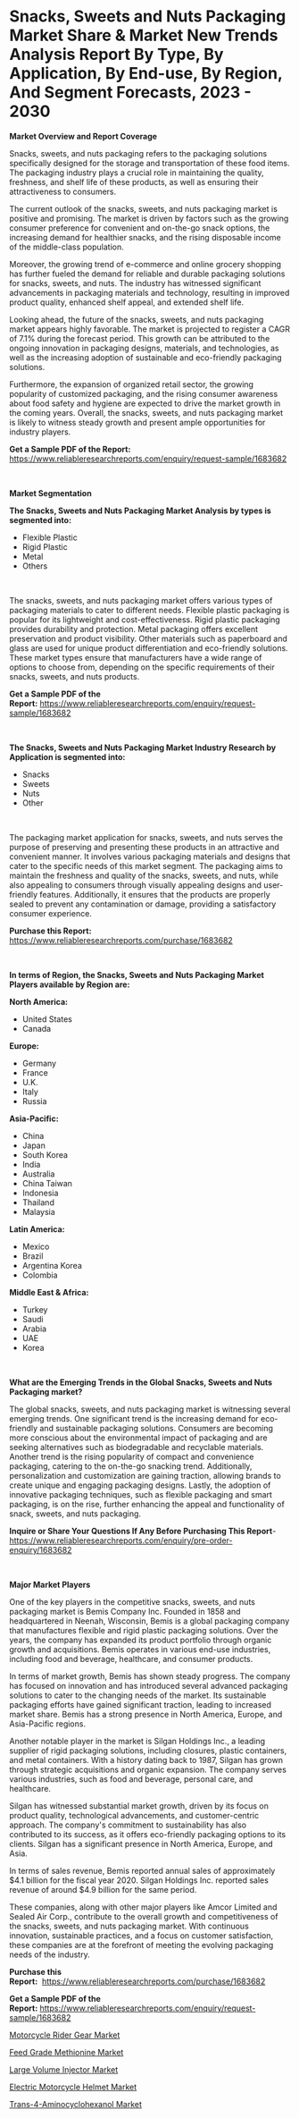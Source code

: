 <p><h1>Snacks, Sweets and Nuts Packaging Market Share & Market New Trends Analysis Report By Type, By Application, By End-use, By Region, And Segment Forecasts, 2023 - 2030</h1></p><p><strong>Market Overview and Report Coverage</strong></p>
<p><p>Snacks, sweets, and nuts packaging refers to the packaging solutions specifically designed for the storage and transportation of these food items. The packaging industry plays a crucial role in maintaining the quality, freshness, and shelf life of these products, as well as ensuring their attractiveness to consumers.</p><p>The current outlook of the snacks, sweets, and nuts packaging market is positive and promising. The market is driven by factors such as the growing consumer preference for convenient and on-the-go snack options, the increasing demand for healthier snacks, and the rising disposable income of the middle-class population.</p><p>Moreover, the growing trend of e-commerce and online grocery shopping has further fueled the demand for reliable and durable packaging solutions for snacks, sweets, and nuts. The industry has witnessed significant advancements in packaging materials and technology, resulting in improved product quality, enhanced shelf appeal, and extended shelf life.</p><p>Looking ahead, the future of the snacks, sweets, and nuts packaging market appears highly favorable. The market is projected to register a CAGR of 7.1% during the forecast period. This growth can be attributed to the ongoing innovation in packaging designs, materials, and technologies, as well as the increasing adoption of sustainable and eco-friendly packaging solutions.</p><p>Furthermore, the expansion of organized retail sector, the growing popularity of customized packaging, and the rising consumer awareness about food safety and hygiene are expected to drive the market growth in the coming years. Overall, the snacks, sweets, and nuts packaging market is likely to witness steady growth and present ample opportunities for industry players.</p></p>
<p><strong>Get a Sample PDF of the Report:</strong> <a href="https://www.reliableresearchreports.com/enquiry/request-sample/1683682">https://www.reliableresearchreports.com/enquiry/request-sample/1683682</a></p>
<p>&nbsp;</p>
<p><strong>Market Segmentation</strong></p>
<p><strong>The Snacks, Sweets and Nuts Packaging Market Analysis by types is segmented into:</strong></p>
<p><ul><li>Flexible Plastic</li><li>Rigid Plastic</li><li>Metal</li><li>Others</li></ul></p>
<p>&nbsp;</p>
<p><p>The snacks, sweets, and nuts packaging market offers various types of packaging materials to cater to different needs. Flexible plastic packaging is popular for its lightweight and cost-effectiveness. Rigid plastic packaging provides durability and protection. Metal packaging offers excellent preservation and product visibility. Other materials such as paperboard and glass are used for unique product differentiation and eco-friendly solutions. These market types ensure that manufacturers have a wide range of options to choose from, depending on the specific requirements of their snacks, sweets, and nuts products.</p></p>
<p><strong>Get a Sample PDF of the Report:</strong>&nbsp;<a href="https://www.reliableresearchreports.com/enquiry/request-sample/1683682">https://www.reliableresearchreports.com/enquiry/request-sample/1683682</a></p>
<p>&nbsp;</p>
<p><strong>The Snacks, Sweets and Nuts Packaging Market Industry Research by Application is segmented into:</strong></p>
<p><ul><li>Snacks</li><li>Sweets</li><li>Nuts</li><li>Other</li></ul></p>
<p>&nbsp;</p>
<p><p>The packaging market application for snacks, sweets, and nuts serves the purpose of preserving and presenting these products in an attractive and convenient manner. It involves various packaging materials and designs that cater to the specific needs of this market segment. The packaging aims to maintain the freshness and quality of the snacks, sweets, and nuts, while also appealing to consumers through visually appealing designs and user-friendly features. Additionally, it ensures that the products are properly sealed to prevent any contamination or damage, providing a satisfactory consumer experience.</p></p>
<p><strong>Purchase this Report:</strong>&nbsp; <a href="https://www.reliableresearchreports.com/purchase/1683682">https://www.reliableresearchreports.com/purchase/1683682</a></p>
<p>&nbsp;</p>
<p><strong>In terms of Region, the Snacks, Sweets and Nuts Packaging Market Players available by Region are:</strong></p>
<p>
    <p> <strong> North America: </strong>
        <ul>
            <li>United States</li>
            <li>Canada</li>
        </ul>
        </p> 
    <p> <strong> Europe: </strong>
        <ul>
            <li>Germany</li>
            <li>France</li>
            <li>U.K.</li>
            <li>Italy</li>
            <li>Russia</li>
        </ul>
        </p> 
    <p> <strong> Asia-Pacific: </strong>
        <ul>
            <li>China</li>
            <li>Japan</li>
            <li>South Korea</li>
            <li>India</li>
            <li>Australia</li>
            <li>China Taiwan</li>
            <li>Indonesia</li>
            <li>Thailand</li>
            <li>Malaysia</li>
        </ul>
        </p> 
    <p> <strong> Latin America: </strong>
        <ul>
            <li>Mexico</li>
            <li>Brazil</li>
            <li>Argentina Korea</li>
            <li>Colombia</li>
        </ul>
        </p> 
    <p> <strong> Middle East & Africa: </strong>
        <ul>
            <li>Turkey</li>
            <li>Saudi</li>
            <li>Arabia</li>
            <li>UAE</li>
            <li>Korea</li>
        </ul>
    </p>
    </p>
<p>&nbsp;</p>
<p><strong>What are the Emerging Trends in the Global Snacks, Sweets and Nuts Packaging market?</strong></p>
<p><p>The global snacks, sweets, and nuts packaging market is witnessing several emerging trends. One significant trend is the increasing demand for eco-friendly and sustainable packaging solutions. Consumers are becoming more conscious about the environmental impact of packaging and are seeking alternatives such as biodegradable and recyclable materials. Another trend is the rising popularity of compact and convenience packaging, catering to the on-the-go snacking trend. Additionally, personalization and customization are gaining traction, allowing brands to create unique and engaging packaging designs. Lastly, the adoption of innovative packaging techniques, such as flexible packaging and smart packaging, is on the rise, further enhancing the appeal and functionality of snack, sweets, and nuts packaging.</p></p>
<p><strong>Inquire or Share Your Questions If Any Before Purchasing This Report</strong>- <a href="https://www.reliableresearchreports.com/enquiry/pre-order-enquiry/1683682">https://www.reliableresearchreports.com/enquiry/pre-order-enquiry/1683682</a></p>
<p>&nbsp;</p>
<p><strong>Major Market Players</strong></p>
<p><p>One of the key players in the competitive snacks, sweets, and nuts packaging market is Bemis Company Inc. Founded in 1858 and headquartered in Neenah, Wisconsin, Bemis is a global packaging company that manufactures flexible and rigid plastic packaging solutions. Over the years, the company has expanded its product portfolio through organic growth and acquisitions. Bemis operates in various end-use industries, including food and beverage, healthcare, and consumer products.</p><p>In terms of market growth, Bemis has shown steady progress. The company has focused on innovation and has introduced several advanced packaging solutions to cater to the changing needs of the market. Its sustainable packaging efforts have gained significant traction, leading to increased market share. Bemis has a strong presence in North America, Europe, and Asia-Pacific regions.</p><p>Another notable player in the market is Silgan Holdings Inc., a leading supplier of rigid packaging solutions, including closures, plastic containers, and metal containers. With a history dating back to 1987, Silgan has grown through strategic acquisitions and organic expansion. The company serves various industries, such as food and beverage, personal care, and healthcare.</p><p>Silgan has witnessed substantial market growth, driven by its focus on product quality, technological advancements, and customer-centric approach. The company's commitment to sustainability has also contributed to its success, as it offers eco-friendly packaging options to its clients. Silgan has a significant presence in North America, Europe, and Asia.</p><p>In terms of sales revenue, Bemis reported annual sales of approximately $4.1 billion for the fiscal year 2020. Silgan Holdings Inc. reported sales revenue of around $4.9 billion for the same period.</p><p>These companies, along with other major players like Amcor Limited and Sealed Air Corp., contribute to the overall growth and competitiveness of the snacks, sweets, and nuts packaging market. With continuous innovation, sustainable practices, and a focus on customer satisfaction, these companies are at the forefront of meeting the evolving packaging needs of the industry.</p></p>
<p><strong>Purchase this Report:</strong>&nbsp;&nbsp;<a href="https://www.reliableresearchreports.com/purchase/1683682">https://www.reliableresearchreports.com/purchase/1683682</a></p>
<p></p>
<p><strong>Get a Sample PDF of the Report:</strong>&nbsp;<a href="https://www.reliableresearchreports.com/enquiry/request-sample/1683682">https://www.reliableresearchreports.com/enquiry/request-sample/1683682</a></p>
<p><p><a href="https://github.com/castoriffic/Market-Research-Report-List-1/blob/main/motorcycle-rider-gear-market.md">Motorcycle Rider Gear Market</a></p><p><a href="https://medium.com/@index.mill.peace/feed-grade-methionine-market-trends-and-market-analysis-forecasted-for-period-2023-2030-4fd43ef015e5">Feed Grade Methionine Market</a></p><p><a href="https://www.linkedin.com/pulse/large-volume-injector-market-insights-players-forecast-jkrhe/">Large Volume Injector Market</a></p><p><a href="https://github.com/ashepherd82/Market-Research-Report-List-1/blob/main/electric-motorcycle-helmet-market.md">Electric Motorcycle Helmet Market</a></p><p><a href="https://medium.com/@palm.quick.roof/trans-4-aminocyclohexanol-market-trends-forecast-and-competitive-analysis-to-2030-ee5d8ab88719">Trans-4-Aminocyclohexanol Market</a></p></p>